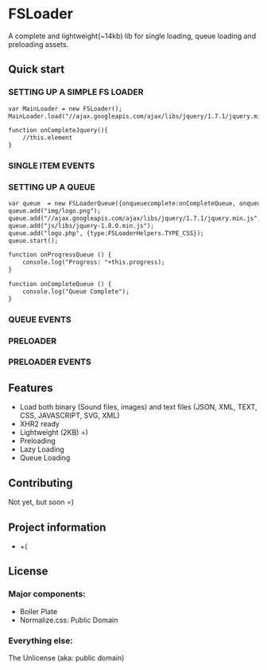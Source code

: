 # FSLoader

 A complete and lightweight(~14kb) lib for single loading, queue loading and preloading assets.

## Quick start

### SETTING UP A SIMPLE FS LOADER

```html
var MainLoader = new FSLoader();
MainLoader.load("//ajax.googleapis.com/ajax/libs/jquery/1.7.1/jquery.min.js",{oncomplete:onCompleteJquery});

function onCompleteJquery(){
    //this.element
}
```

### SINGLE ITEM EVENTS

### SETTING UP A QUEUE

```html
var queue  = new FSLoaderQueue({onqueuecomplete:onCompleteQueue, onqueueprogress:onProgressQueue);
queue.add("img/logo.png");
queue.add("//ajax.googleapis.com/ajax/libs/jquery/1.7.1/jquery.min.js", {id:"jquery-external", oncomplete:onCompletejQuery});
queue.add("js/libs/jquery-1.8.0.min.js");
queue.add("logo.php", {type:FSLoaderHelpers.TYPE_CSS});
queue.start();

function onProgressQueue () {
    console.log("Progress: "+this.progress);
}

function onCompleteQueue () {
    console.log("Queue Complete");
}

```


### QUEUE EVENTS

### PRELOADER

### PRELOADER EVENTS

## Features

* Load both binary (Sound files, images) and text files (JSON, XML, TEXT, CSS, JAVASCRIPT, SVG, XML)
* XHR2 ready
* Lightweight (2KB) =)
* Preloading
* Lazy Loading
* Queue Loading

## Contributing

Not yet, but soon =)


## Project information

* +(

## License

### Major components:

* Boiler Plate
* Normalize.css: Public Domain

### Everything else:

The Unlicense (aka: public domain)
